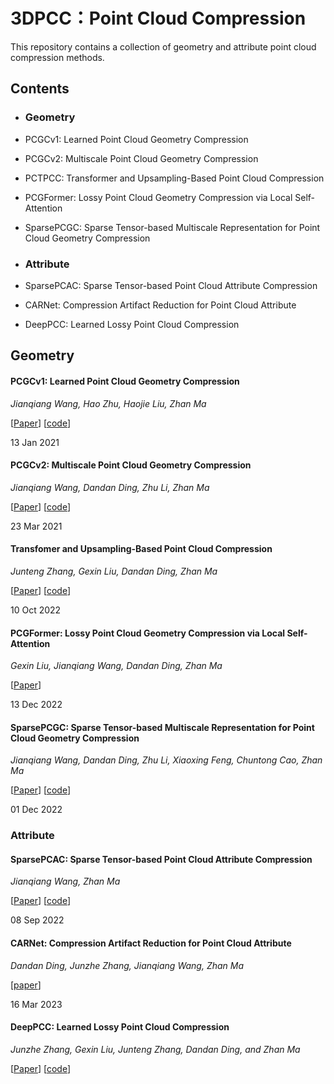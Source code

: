 # 3DPCC：Point Cloud Compression

This repository contains a collection of geometry and attribute point cloud compression methods.

## Contents

- ### Geometry

- PCGCv1: Learned Point Cloud Geometry Compression

- PCGCv2: Multiscale Point Cloud Geometry Compression

- PCTPCC: Transformer and Upsampling-Based Point Cloud Compression

- PCGFormer: Lossy Point Cloud Geometry Compression via Local Self-Attention

- SparsePCGC: Sparse Tensor-based Multiscale Representation for Point Cloud Geometry Compression

- ### Attribute

- SparsePCAC: Sparse Tensor-based Point Cloud Attribute Compression
- CARNet: Compression Artifact Reduction for Point Cloud Attribute

- DeepPCC: Learned Lossy Point Cloud Compression

## Geometry

#### PCGCv1: Learned Point Cloud Geometry Compression

*Jianqiang Wang, Hao Zhu, Haojie Liu, Zhan Ma*

[[Paper](https://ieeexplore.ieee.org/abstract/document/9321375)] [[code](https://github.com/NJUVISION/PCGCv1)]

13 Jan 2021

#### PCGCv2: Multiscale Point Cloud Geometry Compression

*Jianqiang Wang, Dandan Ding, Zhu Li, Zhan Ma*

[[Paper](https://arxiv.org/abs/2011.03799)] [[code](https://github.com/NJUVISION/PCGCv2)]

23 Mar 2021

#### Transfomer and Upsampling-Based Point Cloud Compression

*Junteng Zhang, Gexin Liu, Dandan Ding, Zhan Ma*

[[Paper](https://dl.acm.org/doi/abs/10.1145/3552457.3555731)] [[code](https://github.com/arsx958/PCT_PCC)]

10 Oct 2022

#### PCGFormer: Lossy Point Cloud Geometry Compression via Local Self-Attention

*Gexin Liu, Jianqiang Wang, Dandan Ding, Zhan Ma*

[[Paper](https://ieeexplore.ieee.org/abstract/document/10008892)]

13 Dec 2022

#### SparsePCGC: Sparse Tensor-based Multiscale Representation for Point Cloud Geometry Compression

*Jianqiang Wang, Dandan Ding, Zhu Li, Xiaoxing Feng, Chuntong Cao, Zhan Ma*

[[Paper](https://ieeexplore.ieee.org/abstract/document/9968173)] [[code](https://github.com/NJUVISION/SparsePCGC)]

01 Dec 2022

### Attribute

#### SparsePCAC: Sparse Tensor-based Point Cloud Attribute Compression

*Jianqiang Wang, Zhan Ma*

[[Paper](https://ieeexplore.ieee.org/abstract/document/9874468)] [[code](https://github.com/NJUVISION/SparsePCAC)]

08 Sep 2022

#### CARNet: Compression Artifact Reduction for Point Cloud Attribute

*Dandan Ding, Junzhe Zhang, Jianqiang Wang, Zhan Ma*

[[paper](https://arxiv.org/abs/2209.08276)]

16 Mar 2023

#### DeepPCC: Learned Lossy Point Cloud Compression

*Junzhe Zhang, Gexin Liu, Junteng Zhang, Dandan Ding, and Zhan Ma*

[[Paper](https://github.com/3dpcc/DeepPCC/blob/main/DeepPCC%20Learned%20Lossy%20Point%20Cloud%20Compression.pdf)] [[code](https://github.com/3dpcc/DeepPCC)]
